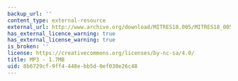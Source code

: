 ```yaml
---
backup_url: ''
content_type: external-resource
external_url: http://www.archive.org/download/MITRES18.005/MITRES18_005S10_BigPictureDerivatives_Summary_32K.mp3
has_external_licence_warning: true
has_external_license_warning: true
is_broken: ''
license: https://creativecommons.org/licenses/by-nc-sa/4.0/
title: MP3 - 1.7MB
uid: 8b6729cf-9ff4-448e-bb5d-0ef030e26c48
---
```

